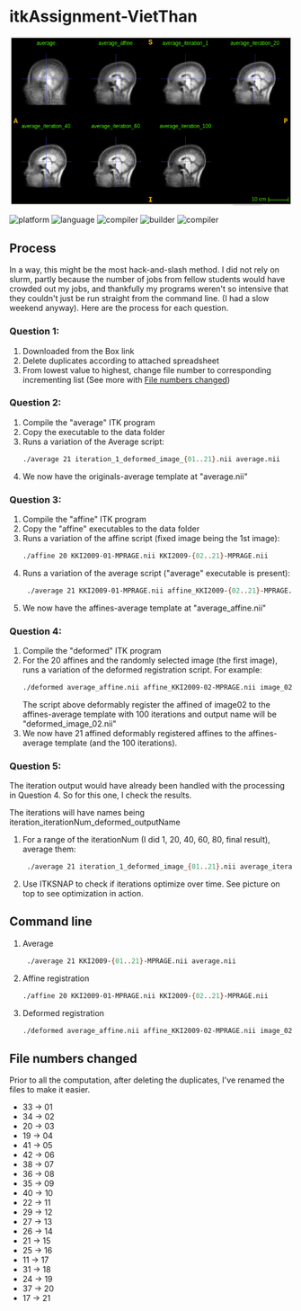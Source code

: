 # itkAssignment-VietThan

<p align="center"><img src="Results.png" width=500></p>

<p align="left">
	<img src="https://img.shields.io/badge/platform-ubuntu-blueviolet?style=for-the-badge"
			 alt="platform">
	<img src="https://img.shields.io/badge/language-C++11-green?style=for-the-badge"
			 alt="language">
  	<img src="https://img.shields.io/badge/compiler-GCC 5.4.0-green?style=for-the-badge"
			 alt="compiler">
	<img src="https://img.shields.io/badge/builder-cmake 3.7.1-green?style=for-the-badge"
			 alt="builder">
	<img src="https://img.shields.io/badge/library-ITK 4.12.2|Python2.7.12-critical?style=for-the-badge"
			 alt="compiler">
</p>

## Process

In a way, this might be the most hack-and-slash method. I did not rely on slurm, partly because the number of jobs from fellow students would have crowded out my jobs, and thankfully my programs weren't so intensive that they couldn't just be run straight from the command line. (I had a slow weekend anyway). Here are the process for each question.

### Question 1:

1. Downloaded from the Box link
2. Delete duplicates according to attached spreadsheet
3. From lowest value to highest, change file number to corresponding incrementing list (See more with [File numbers changed](#file-numbers-changed))

### Question 2:

1. Compile the "average" ITK program
2. Copy the executable to the data folder
3. Runs a variation of the Average script:
   ```bash
   ./average 21 iteration_1_deformed_image_{01..21}.nii average.nii
   ```
4. We now have the originals-average template at "average.nii"

### Question 3:

1. Compile the "affine" ITK program
2. Copy the "affine" executables to the data folder
3. Runs a variation of the affine script (fixed image being the 1st image):
   ```bash
   ./affine 20 KKI2009-01-MPRAGE.nii KKI2009-{02..21}-MPRAGE.nii
   ```
4. Runs a variation of the average script ("average" executable is present):
   ```bash
    ./average 21 KKI2009-01-MPRAGE.nii affine_KKI2009-{02..21}-MPRAGE.nii average_affine.nii
    ```
5. We now have the affines-average template at "average_affine.nii"

### Question 4:

1. Compile the "deformed" ITK program
2. For the 20 affines and the randomly selected image (the first image), runs a variation of the deformed registration script. For example:
   ```bash
   ./deformed average_affine.nii affine_KKI2009-02-MPRAGE.nii image_02.nii 100
   ```
   The script above deformably register the affined of image02 to the affines-average template with 100 iterations and output name will be "deformed_image_02.nii"
3. We now have 21 affined deformably registered affines to the affines-average template (and the 100 iterations).

### Question 5:
The iteration output would have already been handled with the processing in Question 4. So for this one, I check the results.

The iterations will have names being iteration_iterationNum_deformed_outputName

1. For a range of the iterationNum (I did 1, 20, 40, 60, 80, final result), average them:
   ```bash
    ./average 21 iteration_1_deformed_image_{01..21}.nii average_iteration_1.nii
    ```
2. Use ITKSNAP to check if iterations optimize over time. See picture on top to see optimization in action.

## Command line

1. Average
   ```bash
    ./average 21 KKI2009-{01..21}-MPRAGE.nii average.nii
    ```
2. Affine registration
   ```bash
   ./affine 20 KKI2009-01-MPRAGE.nii KKI2009-{02..21}-MPRAGE.nii
   ```
3. Deformed registration
   ```bash
   ./deformed average_affine.nii affine_KKI2009-02-MPRAGE.nii image_02.nii 100
   ```
      
## File numbers changed
Prior to all the computation, after deleting the duplicates, I've renamed the files to make it easier.

- 33 -> 01
- 34 -> 02
- 20 -> 03
- 19 -> 04
- 41 -> 05
- 42 -> 06
- 38 -> 07
- 36 -> 08
- 35 -> 09
- 40 -> 10
- 22 -> 11
- 29 -> 12
- 27 -> 13
- 26 -> 14
- 21 -> 15
- 25 -> 16
- 11 -> 17
- 31 -> 18
- 24 -> 19
- 37 -> 20
- 17 -> 21 
